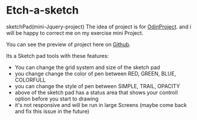 # Etch-a-sketch
sketchPad(mini-Jquery-project)
The idea of project is for [OdinProject](http://www.theodinproject.com/). and i will be happy to correct me on my exercise mini Project.

You can see the preview of project here on [Github](http://htmlpreview.github.io/?https://github.com/soori8/Etch-a-sketch/blob/master/index.html).

Its a Sketch pad tools with these features:
- You can change the grid system and size of the sketch pad
- you change change the color of pen between RED, GREEN, BLUE, COLORFULL
- you can change the style of pen between SIMPLE, TRAIL, OPACITY
- above of the sketch pad has a status area that shows your controll option before you start to drawing
- it's not responsive and will be run in large Screens (maybe come back and fix this issue in the future)
